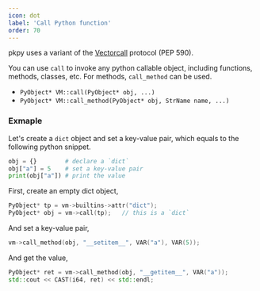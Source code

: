 ```yaml
---
icon: dot
label: 'Call Python function'
order: 70
---
```


pkpy uses a variant of the [Vectorcall](https://peps.python.org/pep-0590/) protocol (PEP 590).

You can use `call` to invoke any python callable object,
including functions, methods, classes, etc.
For methods, `call_method` can be used.

+ `PyObject* VM::call(PyObject* obj, ...)`
+ `PyObject* VM::call_method(PyObject* obj, StrName name, ...)`

### Exmaple

Let's create a `dict` object and set a key-value pair,
which equals to the following python snippet.

```python
obj = {}        # declare a `dict`
obj["a"] = 5    # set a key-value pair
print(obj["a"]) # print the value
```

First, create an empty dict object,

```cpp
PyObject* tp = vm->builtins->attr("dict");
PyObject* obj = vm->call(tp);	// this is a `dict`
```

And set a key-value pair,

```cpp
vm->call_method(obj, "__setitem__", VAR("a"), VAR(5));
```

And get the value,

```cpp
PyObject* ret = vm->call_method(obj, "__getitem__", VAR("a"));
std::cout << CAST(i64, ret) << std::endl;
```